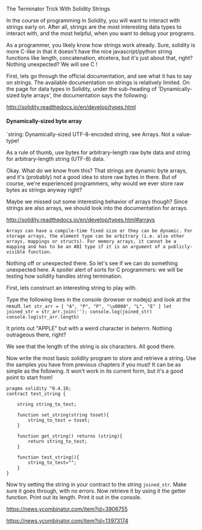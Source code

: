 

The Terminator Trick With Solidity Strings


In the course of programming in Solidity, you will want to interact with strings early on. After all, strings are the most interesting data types to interact with, and the most helpful, when you want to debug your programs.

As a programmer, you likely know how strings work already. Sure, solidity is more C-like in that it doesn't have the nice javascript/python string functions like length, concatenation, etcetera, but it's just about that, right? Nothing unexpected? We will see C !

First, lets go through the official documentation, and see what it has to say on strings. The available documentation on strings is relatively limited. On the page for data types in Solidity, under the sub-heading of 'Dynamically-sized byte arrays', the documentation says the following:

http://solidity.readthedocs.io/en/develop/types.html


#### Dynamically-sized byte array
`string:
    Dynamically-sized UTF-8-encoded string, see Arrays. Not a value-type!

As a rule of thumb, use bytes for arbitrary-length raw byte data and string for arbitrary-length string (UTF-8) data.
`

Okay. What do we know from this? That strings are dynamic byte arrays, and it's (probably) not a good idea to store raw bytes in there. But of course, we're experienced programmers, why would we ever store raw bytes as strings anyway right?

Maybe we missed out some interesting behavior of arrays though? Since strings are also arrays, we should look into the documentation for arrays.

http://solidity.readthedocs.io/en/develop/types.html#arrays

`
Arrays can have a compile-time fixed size or they can be dynamic. For storage arrays, the element type can be arbitrary (i.e. also other arrays, mappings or structs). For memory arrays, it cannot be a mapping and has to be an ABI type if it is an argument of a publicly-visible function.
`

Nothing off or unexpected there. So let's see if we can do something unexpected here. A spoiler alert of sorts for C programmers: we will be testing how solidity handles string termination.

First, lets construct an interesting string to play with. 

Type the following lines in the console (browser or nodejs) and look at the result.
`
let str_arr = [ "A", "P", "P", "\u0000", "L", "E" ]
let joined_str = str_arr.join('');
console.log(joined_str)
console.log(str_arr.length)
`

It prints out "APPLE" but with a weird character in beterrn. Nothing outrageous there, right?

We see that the length of the string is six characters. All good there.

Now write the most basic solidity program to store and retrieve a string. Use the samples you have from previous chapters if you must! It can be as simple as the following. It won't work in its current form, but it's a good point to start from!

```
pragma solidity ^0.4.18;
contract test_string {

    string string_to_test;
    
    function set_string(string toset){
        string_to_test = toset;
    }
    
    function get_string() returns (string){
        return string_to_test;
    }
    
    function test_string(){
        string_to_test="";
    }
}
```

Now try setting the string in your contract to the string `joined_str`. Make sure it goes through, with no errors. Now retrieve it by using it the getter function. Print out its length. Print it out in the console.

https://news.ycombinator.com/item?id=3906755


https://news.ycombinator.com/item?id=13973174
